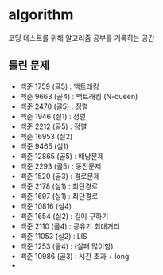 # algorithm
코딩 테스트를 위해 알고리즘 공부를 기록하는 공간

## 틀린 문제
- 백준 1759 (골5) : 백트래킹
- 백준 9663 (골4) : 백트래킹 (N-queen)
- 백준 2470 (골5) : 정렬
- 백준 1946 (실1) : 정렬
- 백준 2212 (골5) : 정렬
- 백준 16953 (실2)
- 백준 9465 (실1)
- 백준 12865 (골5) : 배낭문제
- 백준 2293 (골5) : 동전문제
- 백준 1520 (골3) : 경로문제
- 백준 2178 (실1) : 최단경로
- 백준 1697 (실1) : 최단경로
- 백준 10816 (실4)
- 백준 1654 (실2) : 길이 구하기
- 백준 2110 (골4) : 공유기 최대거리
- 백준 11053 (실2) : LIS
- 백준 1253 (골4) : (실패 많이함)
- 백준 10986 (골3) : 시간 초과 + long
- 